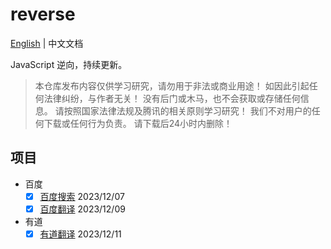 # reverse

[English](README-en.md) | 中文文档

JavaScript 逆向，持续更新。

> 本仓库发布内容仅供学习研究，请勿用于非法或商业用途！ 如因此引起任何法律纠纷，与作者无关！ 没有后门或木马，也不会获取或存储任何信息。 请按照国家法律法规及腾讯的相关原则学习研究！ 我们不对用户的任何下载或任何行为负责。 请下载后24小时内删除！

## 项目

* 百度
  - [x] [百度搜索](packages/reverse-pc-baidu/src/search.js) 2023/12/07
  - [x] [百度翻译](packages/reverse-pc-baidu/src/translator.js) 2023/12/09
* 有道
  - [x] [有道翻译](packages/reverse-pc-youdao/src/translator.js) 2023/12/11
